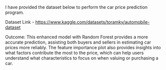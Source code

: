 I have provided the dataset below to perform the car price prediction program.

Dataset Link - https://www.kaggle.com/datasets/toramky/automobile-dataset

Outcome:
This enhanced model with Random Forest provides a more accurate prediction, 
assisting both buyers and sellers in estimating car prices more reliably. 
The feature importance plot also provides insights into what factors contribute the most to the price, 
which can help users understand what characteristics to focus on when valuing or purchasing a car.
